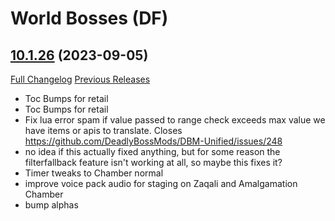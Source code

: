 # <DBM Mod> World Bosses (DF)

## [10.1.26](https://github.com/DeadlyBossMods/DBM-Retail/tree/10.1.26) (2023-09-05)
[Full Changelog](https://github.com/DeadlyBossMods/DBM-Retail/compare/10.1.25...10.1.26) [Previous Releases](https://github.com/DeadlyBossMods/DBM-Retail/releases)

- Toc Bumps for retail  
- Toc Bumps for retail  
- Fix lua error spam if value passed to range check exceeds max value we have items or apis to translate. Closes https://github.com/DeadlyBossMods/DBM-Unified/issues/248  
- no idea if this actually fixed anything, but for some reason the filterfallback feature isn't working at all, so maybe this fixes it?  
- Timer tweaks to Chamber normal  
- improve voice pack audio for staging on Zaqali and Amalgamation Chamber  
- bump alphas  
